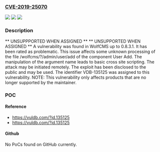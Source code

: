 ### [CVE-2019-25070](https://cve.mitre.org/cgi-bin/cvename.cgi?name=CVE-2019-25070)
![](https://img.shields.io/static/v1?label=Product&message=WolfCMS&color=blue)
![](https://img.shields.io/static/v1?label=Version&message=%3D%200.8.3.0%20&color=brighgreen)
![](https://img.shields.io/static/v1?label=Vulnerability&message=CWE-80%20Basic%20Cross%20Site%20Scripting&color=brighgreen)

### Description

** UNSUPPPORTED WHEN ASSIGNED ** ** UNSUPPORTED WHEN ASSIGNED ** A vulnerability was found in WolfCMS up to 0.8.3.1. It has been rated as problematic. This issue affects some unknown processing of the file /wolfcms/?/admin/user/add of the component User Add. The manipulation of the argument name leads to basic cross site scripting. The attack may be initiated remotely. The exploit has been disclosed to the public and may be used. The identifier VDB-135125 was assigned to this vulnerability. NOTE: This vulnerability only affects products that are no longer supported by the maintainer.

### POC

#### Reference
- https://vuldb.com/?id.135125
- https://vuldb.com/?id.135125

#### Github
No PoCs found on GitHub currently.

